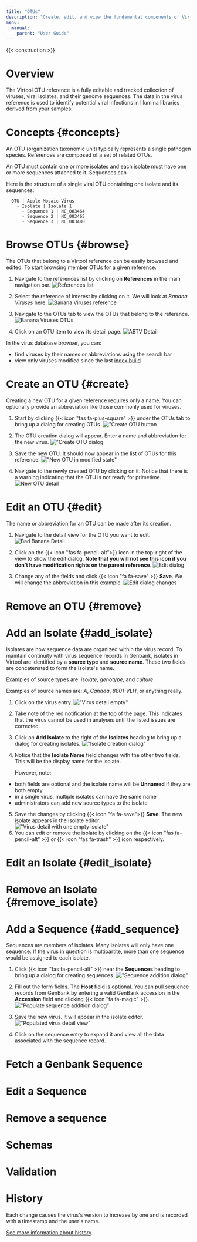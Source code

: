 ```yaml
---
title: "OTUs"
description: "Create, edit, and view the fundamental components of Virtool references."
menu:
  manual:
    parent: "User Guide"
---
```


{{< construction >}}

# Overview

The Virtool OTU reference is a fully editable and tracked collection of viruses, viral isolates, and their genome sequences. The data in the virus reference is used to identify potential viral infections in Illumina libraries derived from your samples.

# Concepts {#concepts}

An OTU (organization taxonomic unit) typically represents a single pathogen species. References are composed of a set of related OTUs.

An OTU must contain one or more isolates and each isolate must have one or more sequences attached to it. Sequences can

Here is the structure of a single viral OTU containing one isolate and its sequences:

```
- OTU | Apple Mosaic Virus
    - Isolate | Isolate 1
      - Sequence 1 | NC_003464
      - Sequence 2 | NC_003465
      - Sequence 3 | NC_003480
```

# Browse OTUs {#browse}

The OTUs that belong to a Virtool reference can be easily browsed and edited. To start browsing member OTUs for a given reference:

1. Navigate to the references list by clicking on **References** in the main navigation bar.
   ![References list](references.png)

2. Select the reference of interest by clicking on it. We will look at _Banana Viruses_ here.
   ![Banana Viruses reference](banana_viruses.png)

3. Navigate to the OTUs tab to view the OTUs that belong to the reference.
   ![Banana Viruses OTUs](banana_viruses_otus.png)

4. Click on an OTU item to view its detail page.
   ![ABTV Detail](abtv_detail.png)

In the virus database browser, you can:

- find viruses by their names or abbreviations using the search bar
- view only viruses modified since the last [index build](/viruses/indexes.md)

# Create an OTU {#create}

Creating a new OTU for a given reference requires only a name. You can optionally provide an abbreviation like those commonly used for viruses.

1. Start by clicking {{< icon "fas fa-plus-square" >}} under the OTUs tab to bring up a dialog for creating OTUs.
   !["Create OTU button](create_button.png)

2. The OTU creation dialog will appear. Enter a name and abbreviation for the new virus.
   !["Create OTU dialog](create_dialog.png)

3. Save the new OTU. It should now appear in the list of OTUs for this reference.
   !["New OTU in modified state"](created_otu.png)

4. Navigate to the newly created OTU by clicking on it. Notice that there is a warning indicating that the OTU is not ready for primetime.
   ![New OTU detail](bad_banana.png)

# Edit an OTU {#edit}

The name or abbreviation for an OTU can be made after its creation.

1. Navigate to the detail view for the OTU you want to edit.
   ![Bad Banana Detail](bad_banana.png)

2. Click on the {{< icon "fas fa-pencil-alt">}} icon in the top-right of the view to show the edit dialog. **Note that you will not see this icon if you don't have modification rights on the parent reference**.
   ![Edit dialog](edit_dialog.png)

3. Change any of the fields and click {{< icon "fa fa-save" >}} **Save**. We will change the abbreviation in this example.
   ![Edit dialog changes](edit_dialog_changed.png)

# Remove an OTU {#remove}

# Add an Isolate {#add_isolate}

Isolates are how sequence data are organized within the virus record. To maintain continuity with virus sequence records in Genbank, isolates in Virtool are identified by a **source type** and **source name**. These two fields are concatenated to form the isolate's name.

Examples of source types are: _isolate_, _genotype_, and _culture_.

Examples of source names are: _A_, _Canada_, _8801-VLH_, or anything really.

1. Click on the virus entry.
   !["Virus detail empty"](tmv_empty.png)

2. Take note of the red notification at the top of the page. This indicates that the virus cannot be used in analyses until the listed issues are corrected.

3. Click on **Add Isolate** to the right of the **Isolates** heading to bring up a dialog for creating isolates.
   !["Isolate creation dialog"](create_isolate2.png)

4. Notice that the **Isolate Name** field changes with the other two fields. This will be the display name for the isolate. 

    However, note: 
- both fields are optional and the isolate name will be **Unnamed** if they are both empty
- in a single virus, multiple isolates can have the same name
- administrators can add new source types to the isolate

5. Save the changes by clicking {{< icon "fa fa-save">}} **Save**. The new isolate appears in the isolate editor.
   !["Virus detail with one empty isolate"](isolate_appears.png)
6. You can edit or remove the isolate by clicking on the {{< icon "fas fa-pencil-alt" >}} or {{< icon "fas fa-trash" >}} icon respectively.


# Edit an Isolate {#edit_isolate}

# Remove an Isolate {#remove_isolate}

# Add a Sequence {#add_sequence}

Sequences are members of isolates. Many isolates will only have one sequence. If the virus in question is multipartite, more than one sequence would be assigned to each isolate.

1. Click {{< icon "fas fa-pencil-alt" >}} near the **Sequences** heading to bring up a dialog for creating sequences.
   !["Sequence addition dialog"](create_sequence.png)

2. Fill out the form fields. The **Host** field is optional. You can pull sequence records from GenBank by entering a valid GenBank accession in the **Accession** field and clicking {{< icon "fa fa-magic" >}}.
   !["Populate sequence addition dialog"](create_sequence_2.png)

3. Save the new virus. It will appear in the isolate editor.
   !["Populated virus detail view"](isolate.png)
4. Click on the sequence entry to expand it and view all the data associated with the sequence record.

# Fetch a Genbank Sequence

# Edit a Sequence

# Remove a sequence

# Schemas

# Validation

# History

Each change causes the virus's version to increase by one and is recorded with a timestamp and the user's name.

[See more information about history](/docs/manual/ug_history).
